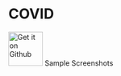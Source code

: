 # COVID
<td align="center"><a href="https://github.com/Balaji-star/COVID/releases/download/V1/covid.apk"><img src="https://user-images.githubusercontent.com/663460/26973090-f8fdc986-4d14-11e7-995a-e7c5e79ed925.png" alt="Get it on Github" height="68"></a></td>
Sample Screenshots
